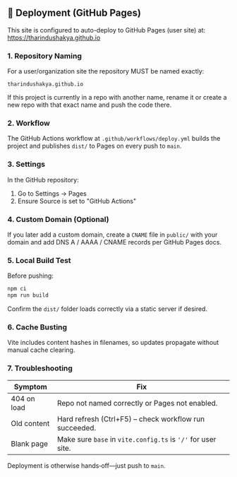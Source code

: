 
## 🚀 Deployment (GitHub Pages)

This site is configured to auto-deploy to GitHub Pages (user site) at: <https://tharindushakya.github.io>

### 1. Repository Naming

For a user/organization site the repository MUST be named exactly:

```text
tharindushakya.github.io
```

If this project is currently in a repo with another name, rename it or create a new repo with that exact name and push the code there.

### 2. Workflow

The GitHub Actions workflow at `.github/workflows/deploy.yml` builds the project and publishes `dist/` to Pages on every push to `main`.

### 3. Settings

In the GitHub repository:

1. Go to Settings → Pages
2. Ensure Source is set to "GitHub Actions"

### 4. Custom Domain (Optional)

If you later add a custom domain, create a `CNAME` file in `public/` with your domain and add DNS A / AAAA / CNAME records per GitHub Pages docs.

### 5. Local Build Test

Before pushing:

```bash
npm ci
npm run build
```

Confirm the `dist/` folder loads correctly via a static server if desired.

### 6. Cache Busting

Vite includes content hashes in filenames, so updates propagate without manual cache clearing.

### 7. Troubleshooting

| Symptom | Fix |
|--------|-----|
| 404 on load | Repo not named correctly or Pages not enabled. |
| Old content | Hard refresh (Ctrl+F5) – check workflow run succeeded. |
| Blank page | Make sure `base` in `vite.config.ts` is `'/'` for user site. |

Deployment is otherwise hands‑off—just push to `main`.
